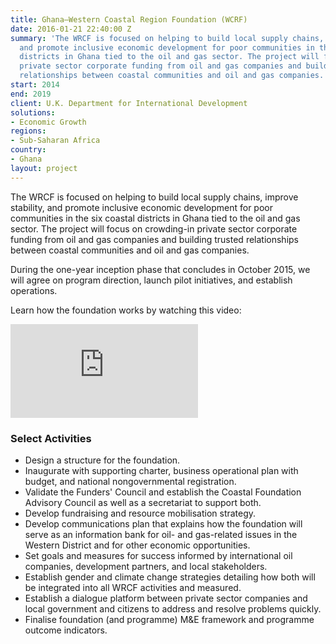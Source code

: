 ```yaml
---
title: Ghana—Western Coastal Region Foundation (WCRF)
date: 2016-01-21 22:40:00 Z
summary: 'The WRCF is focused on helping to build local supply chains, improve stability,
  and promote inclusive economic development for poor communities in the six coastal
  districts in Ghana tied to the oil and gas sector. The project will focus on crowding-in
  private sector corporate funding from oil and gas companies and building trusted
  relationships between coastal communities and oil and gas companies. '
start: 2014
end: 2019
client: U.K. Department for International Development
solutions:
- Economic Growth
regions:
- Sub-Saharan Africa
country:
- Ghana
layout: project
---
```


The WRCF is focused on helping to build local supply chains, improve stability, and promote inclusive economic development for poor communities in the six coastal districts in Ghana tied to the oil and gas sector. The project will focus on crowding-in private sector corporate funding from oil and gas companies and building trusted relationships between coastal communities and oil and gas companies.

During the one-year inception phase that concludes in October 2015, we will agree on program direction, launch pilot initiatives, and establish operations.

Learn how the foundation works by watching this video:
<iframe allowfullscreen="" frameborder="0" mozallowfullscreen="" src="https://player.vimeo.com/video/134617154" webkitallowfullscreen=""></iframe>

###  Select Activities

* Design a structure for the foundation.
* Inaugurate with supporting charter, business operational plan with budget, and national nongovernmental registration.
* Validate the Funders' Council and establish the Coastal Foundation Advisory Council as well as a secretariat to support both.
* Develop fundraising and resource mobilisation strategy.
* Develop communications plan that explains how the foundation will serve as an information bank for oil- and gas-related issues in the Western District and for other economic opportunities.
* Set goals and measures for success informed by international oil companies, development partners, and local stakeholders.
* Establish gender and climate change strategies detailing how both will be integrated into all WRCF activities and measured.
* Establish a dialogue platform between private sector companies and local government and citizens to address and resolve problems quickly.
* Finalise foundation (and programme) M&E framework and programme outcome indicators.
